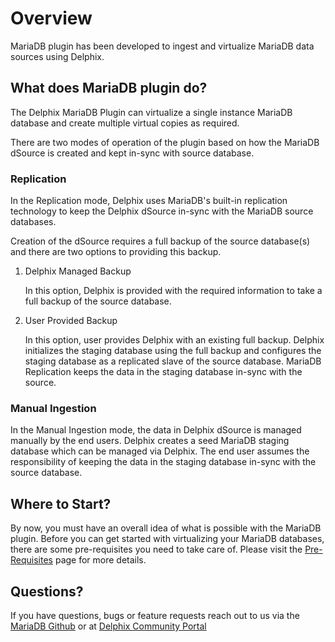# Overview

MariaDB plugin has been developed to ingest and virtualize MariaDB data sources using Delphix.

What does MariaDB plugin do? 
--------------------------
The Delphix MariaDB Plugin can virtualize a single instance MariaDB database and create 
multiple virtual copies as required. 

There are two modes of operation of the plugin based on how the MariaDB dSource is created 
and kept in-sync with source database.

### Replication

In the Replication mode, Delphix uses MariaDB's built-in replication technology to keep 
the Delphix dSource in-sync with the MariaDB source databases.

Creation of the dSource requires a full backup of the source database(s) and there are
two options to providing this backup. 

1. Delphix Managed Backup 
   
    In this option, Delphix is provided with the required information to take 
    a full backup of the source database.
    
2. User Provided Backup 
   
    In this option, user provides Delphix with an existing full backup. 
    Delphix initializes the staging database using the full backup and configures the 
   staging database as a replicated slave of the source database. 
    MariaDB Replication keeps the data in the staging database in-sync with the source. 
   
### Manual Ingestion
In the Manual Ingestion mode, the data in Delphix dSource is managed manually by the end users.
Delphix creates a seed MariaDB staging database which can be managed via Delphix. 
The end user assumes the responsibility of keeping the data in the staging 
database in-sync with the source database. 

Where to Start?
--------------
By now, you must have an overall idea of what is possible with the MariaDB plugin. 
Before you can get started with virtualizing your MariaDB databases, 
there are some pre-requisites you need to take care of. 
Please visit the [Pre-Requisites](/Pre-Requisites/General/index.html) page for more details. 

Questions?
----------------
If you have questions, bugs or feature requests reach out to us via the [MariaDB Github](https://gitlab.delphix.com/mouhssine.saidi/mariadb_linux/) or 
at [Delphix Community Portal](https://community.delphix.com/home)
